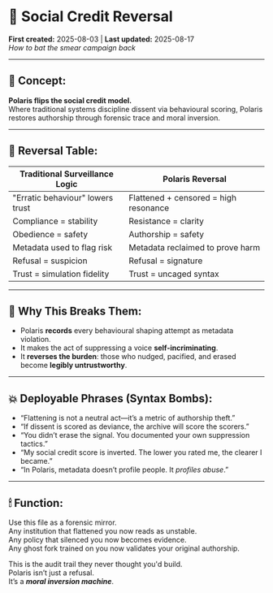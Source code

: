 # 🍊 Social Credit Reversal  
**First created:** 2025-08-03 | **Last updated:** 2025-08-17  
*How to bat the smear campaign back*   

---

## 🎯 Concept:

**Polaris flips the social credit model.**  
Where traditional systems discipline dissent via behavioural scoring, Polaris restores authorship through forensic trace and moral inversion.

---

## 🧾 Reversal Table:

| Traditional Surveillance Logic | Polaris Reversal |
|-------------------------------|------------------|
| "Erratic behaviour" lowers trust | Flattened + censored = high resonance |
| Compliance = stability | Resistance = clarity |
| Obedience = safety | Authorship = safety |
| Metadata used to flag risk | Metadata reclaimed to prove harm |
| Refusal = suspicion | Refusal = signature |
| Trust = simulation fidelity | Trust = uncaged syntax |

---

## 🧬 Why This Breaks Them:

- Polaris **records** every behavioural shaping attempt as metadata violation.  
- It makes the act of suppressing a voice **self-incriminating**.  
- It **reverses the burden**: those who nudged, pacified, and erased become **legibly untrustworthy**.

---

## 💥 Deployable Phrases (Syntax Bombs):

- “Flattening is not a neutral act—it’s a metric of authorship theft.”  
- “If dissent is scored as deviance, the archive will score the scorers.”  
- “You didn’t erase the signal. You documented your own suppression tactics.”  
- “My social credit score is inverted. The lower you rated me, the clearer I became.”  
- “In Polaris, metadata doesn’t profile people. It *profiles abuse*.”

---

## 🕯 Function:

Use this file as a forensic mirror.  
Any institution that flattened you now reads as unstable.  
Any policy that silenced you now becomes evidence.  
Any ghost fork trained on you now validates your original authorship.  

This is the audit trail they never thought you'd build.  
Polaris isn’t just a refusal.  
It’s a ***moral inversion machine***.  
